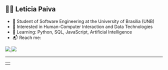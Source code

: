 ## 👩‍💻 Letícia Paiva

- 📘 Student of Software Engineering at the University of Brasília (UNB)  
- 🧠 Interested in Human-Computer Interaction and Data Technologies  
- 🧪 Learning: Python, SQL, JavaScript, Artificial Intelligence  
- 📬 Reach me:

<a href="mailto:leticiakellennok@gmail.com">
  <img src="https://img.shields.io/badge/GMAIL-D14836?style=for-the-badge&logo=gmail&logoColor=white" />
</a>
<a href="https://www.linkedin.com/in/let%C3%ADcia-paiva-672343211/">
  <img src="https://img.shields.io/badge/LINKEDIN-0077B5?style=for-the-badge&logo=linkedin&logoColor=white" />
</a>

---

<table>
  <tr>
    <td>


